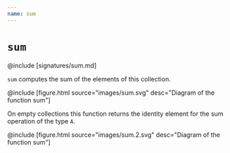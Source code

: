 ```yaml
---
name: sum
---
```


# `sum`

@include [signatures/sum.md]

`sum` computes the sum of the elements of this collection.

@include [figure.html source="images/sum.svg" desc="Diagram of the function sum"]

On empty collections this function returns the identity element for the sum operation of the type `A`.

@include [figure.html source="images/sum.2.svg" desc="Diagram of the function sum"]
